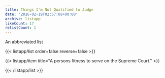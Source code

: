 ```yaml
---
title: Things I'm Not Qualified to Judge
date: '2016-02-19T02:57:08+00:00'
archive: listapp
likeCount: 17
relistCount: 1
---
```


An abbreviated list

<!--more-->

{{< listapp/list order=false reverse=false >}}

   {{< listapp/item title="A persons fitness to serve on the Supreme Court." >}}

{{< /listapp/list >}}

